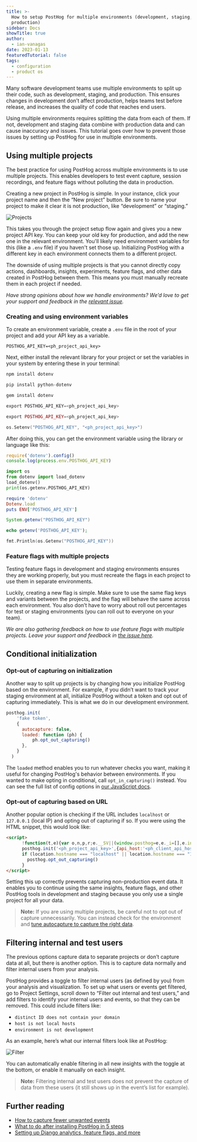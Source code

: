 ```yaml
---
title: >-
  How to setup PostHog for multiple environments (development, staging,
  production)
sidebar: Docs
showTitle: true
author:
  - ian-vanagas
date: 2023-01-13
featuredTutorial: false
tags:
  - configuration
  - product os
---
```


Many software development teams use multiple environments to split up their code, such as development, staging, and production. This ensures changes in development don’t affect production, helps teams test before release, and increases the quality of code that reaches end users.

Using multiple environments requires splitting the data from each of them. If not, development and staging data combine with production data and can cause inaccuracy and issues. This tutorial goes over how to prevent those issues by setting up PostHog for use in multiple environments.

## Using multiple projects

The best practice for using PostHog across multiple environments is to use multiple projects. This enables developers to test event capture, session recordings, and feature flags without polluting the data in production.

Creating a new project in PostHog is simple. In your instance, click your project name and then the “New project” button. Be sure to name your project to make it clear it is not production, like “development” or “staging.”

![Projects](https://res.cloudinary.com/dmukukwp6/image/upload/v1710055416/posthog.com/contents/images/tutorials/multiple-environments/project.png)

This takes you through the project setup flow again and gives you a new project API key. You can keep your old key for production, and add the new one in the relevant environment. You'll likely need environment variables for this (like a `.env` file) if you haven't set those up. Initializing PostHog with a different key in each environment connects them to a different project.

The downside of using multiple projects is that you cannot directly copy actions, dashboards, insights, experiments, feature flags, and other data created in PostHog between them. This means you must manually recreate them in each project if needed.

*Have strong opinions about how we handle environments? We’d love to get your support and feedback in the [relevant issue](https://github.com/PostHog/posthog/issues/13418).*

### Creating and using environment variables

To create an environment variable, create a `.env` file in the root of your project and add your API key as a variable.

```
POSTHOG_API_KEY=<ph_project_api_key>
```

Next, either install the relevant library for your project or set the variables in your system by entering these in your terminal:

<MultiLanguage>

```js
npm install dotenv
```

```python
pip install python-dotenv
```

```ruby
gem install dotenv
```

```java
export POSTHOG_API_KEY=<ph_project_api_key>
```

```php
export POSTHOG_API_KEY=<ph_project_api_key>
```

```go
os.Setenv("POSTHOG_API_KEY", "<ph_project_api_key>")
```

</MultiLanguage>

After doing this, you can get the environment variable using the library or language like this: 

<MultiLanguage>

```js
require('dotenv').config()
console.log(process.env.POSTHOG_API_KEY)
```

```python
import os
from dotenv import load_dotenv
load_dotenv()
print(os.getenv.POSTHOG_API_KEY)
```

```ruby
require 'dotenv'
Dotenv.load
puts ENV['POSTHOG_API_KEY']
```

```java
System.getenv("POSTHOG_API_KEY")
```

```php
echo getenv('POSTHOG_API_KEY');
```

```go
fmt.Println(os.Getenv("POSTHOG_API_KEY"))
```
</MultiLanguage>

### Feature flags with multiple projects

Testing feature flags in development and staging environments ensures they are working properly, but you must recreate the flags in each project to use them in separate environments. 

Luckily, creating a new flag is simple. Make sure to use the same flag keys and variants between the projects, and the flag will behave the same across each environment. You also don’t have to worry about roll out percentages for test or staging environments (you can roll out to everyone on your team).

*We are also gathering feedback on how to use feature flags with multiple projects. Leave your support and feedback in [the issue here](https://github.com/PostHog/posthog/issues/13160).*

## Conditional initialization

### Opt-out of capturing on initialization

Another way to split up projects is by changing how you initialize PostHog based on the environment. For example, if you didn’t want to track your staging environment at all, initialize PostHog without a token and opt out of capturing immediately. This is what we do in our development environment.

```js
posthog.init(
    'fake token',
    {
      autocapture: false,
      loaded: function (ph) {
          ph.opt_out_capturing()
      }, 
    }
  )
```

The `loaded` method enables you to run whatever checks you want, making it useful for changing PostHog's behavior between environments. If you wanted to make opting in conditional, call `opt_in_capturing()` instead. You can see the full list of config options in [our JavaScript docs](/docs/integrate/client/js#config).

### Opt-out of capturing based on URL

Another popular option is checking if the URL includes `localhost` or `127.0.0.1` (local IP) and opting out of capturing if so. If you were using the HTML snippet, this would look like:

```html
<script>
	  !function(t,e){var o,n,p,r;e.__SV||(window.posthog=e,e._i=[],e.init=function(i,s,a){function g(t,e){var o=e.split(".");2==o.length&&(t=t[o[0]],e=o[1]),t[e]=function(){t.push([e].concat(Array.prototype.slice.call(arguments,0)))}}(p=t.createElement("script")).type="text/javascript",p.async=!0,p.src=s.api_host+"/static/array.js",(r=t.getElementsByTagName("script")[0]).parentNode.insertBefore(p,r);var u=e;for(void 0!==a?u=e[a]=[]:a="posthog",u.people=u.people||[],u.toString=function(t){var e="posthog";return"posthog"!==a&&(e+="."+a),t||(e+=" (stub)"),e},u.people.toString=function(){return u.toString(1)+".people (stub)"},o="capture identify alias people.set people.set_once set_config register register_once unregister opt_out_capturing has_opted_out_capturing opt_in_capturing reset isFeatureEnabled onFeatureFlags getFeatureFlag getFeatureFlagPayload reloadFeatureFlags group updateEarlyAccessFeatureEnrollment getEarlyAccessFeatures getActiveMatchingSurveys getSurveys".split(" "),n=0;n<o.length;n++)g(u,o[n]);e._i.push([i,s,a])},e.__SV=1)}(document,window.posthog||[]);
	  posthog.init('<ph_project_api_key>',{api_host:'<ph_client_api_host>'})
	  if (location.hostname === "localhost" || location.hostname === "127.0.0.1") {
	    posthog.opt_out_capturing()
	  }
</script>
```

Setting this up correctly prevents capturing non-production event data. It enables you to continue using the same insights, feature flags, and other PostHog tools in development and staging because you only use a single project for all your data.

> **Note:** If you are using multiple projects, be careful not to opt out of capture unnecessarily. You can instead check for the environment and [tune autocapture to capture the right data](/docs/integrate/client/js#tuning-autocapture).

## Filtering internal and test users

The previous options capture data to separate projects or don’t capture data at all, but there is another option. This is to capture data normally and filter internal users from your analysis.

PostHog provides a toggle to filter internal users (as defined by you) from your analysis and visualization. To set up what users or events get filtered, go to Project Settings, scroll down to “Filter out internal and test users,” and add filters to identify your internal users and events, so that they can be removed. This could include filters like: 

- `distinct ID does not contain your domain`
- `host is not local hosts`
- `environment is not development`

As an example, here’s what our internal filters look like at PostHog:

![Filter](https://res.cloudinary.com/dmukukwp6/image/upload/v1710055416/posthog.com/contents/images/tutorials/multiple-environments/filter.png)

You can automatically enable filtering in all new insights with the toggle at the bottom, or enable it manually on each insight.

> **Note:** Filtering internal and test users does not prevent the capture of data from these users (it still shows up in the event’s list for example).

## Further reading

- [How to capture fewer unwanted events](/tutorials/fewer-unwanted-events)
- [What to do after installing PostHog in 5 steps](/tutorials/next-steps-after-installing)
- [Setting up Django analytics, feature flags, and more](/tutorials/django-analytics)
